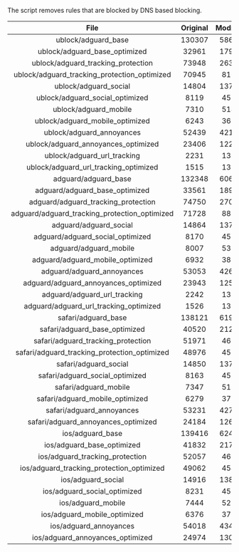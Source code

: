 The script removes rules that are blocked by DNS based blocking.


| File | Original | Modified |
|:----:|:-----:|:-----:|
| ublock/adguard_base | 130307 | 58611 |
| ublock/adguard_base_optimized | 32961 | 17950 |
| ublock/adguard_tracking_protection | 73948 | 26347 |
| ublock/adguard_tracking_protection_optimized | 70945 | 8166 |
| ublock/adguard_social | 14804 | 13723 |
| ublock/adguard_social_optimized | 8119 | 4525 |
| ublock/adguard_mobile | 7310 | 5148 |
| ublock/adguard_mobile_optimized | 6243 | 3679 |
| ublock/adguard_annoyances | 52439 | 42157 |
| ublock/adguard_annoyances_optimized | 23406 | 12299 |
| ublock/adguard_url_tracking | 2231 | 1357 |
| ublock/adguard_url_tracking_optimized | 1515 | 1354 |
| adguard/adguard_base | 132348 | 60696 |
| adguard/adguard_base_optimized | 33561 | 18976 |
| adguard/adguard_tracking_protection | 74750 | 27090 |
| adguard/adguard_tracking_protection_optimized | 71728 | 8893 |
| adguard/adguard_social | 14864 | 13786 |
| adguard/adguard_social_optimized | 8170 | 4574 |
| adguard/adguard_mobile | 8007 | 5335 |
| adguard/adguard_mobile_optimized | 6932 | 3859 |
| adguard/adguard_annoyances | 53053 | 42683 |
| adguard/adguard_annoyances_optimized | 23943 | 12596 |
| adguard/adguard_url_tracking | 2242 | 1366 |
| adguard/adguard_url_tracking_optimized | 1526 | 1363 |
| safari/adguard_base | 138121 | 61902 |
| safari/adguard_base_optimized | 40520 | 21266 |
| safari/adguard_tracking_protection | 51971 | 4686 |
| safari/adguard_tracking_protection_optimized | 48976 | 4534 |
| safari/adguard_social | 14850 | 13768 |
| safari/adguard_social_optimized | 8163 | 4559 |
| safari/adguard_mobile | 7347 | 5190 |
| safari/adguard_mobile_optimized | 6279 | 3715 |
| safari/adguard_annoyances | 53231 | 42783 |
| safari/adguard_annoyances_optimized | 24184 | 12672 |
| ios/adguard_base | 139416 | 62410 |
| ios/adguard_base_optimized | 41832 | 21771 |
| ios/adguard_tracking_protection | 52057 | 4696 |
| ios/adguard_tracking_protection_optimized | 49062 | 4544 |
| ios/adguard_social | 14916 | 13807 |
| ios/adguard_social_optimized | 8231 | 4580 |
| ios/adguard_mobile | 7444 | 5235 |
| ios/adguard_mobile_optimized | 6376 | 3757 |
| ios/adguard_annoyances | 54018 | 43455 |
| ios/adguard_annoyances_optimized | 24974 | 13000 |